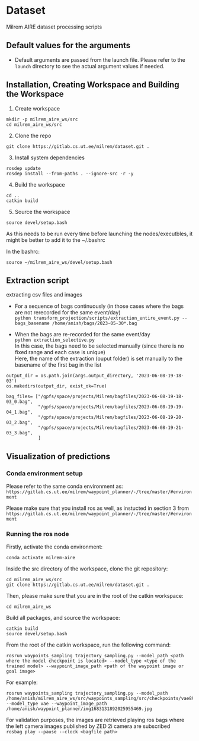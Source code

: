 # Dataset

Milrem AIRE dataset processing scripts

## Default values for the arguments
- Default arguments are passed from the launch file. Please refer to the `launch` directory to see the actual argument values if needed.


## Installation, Creating Workspace and Building the Workspace
1. Create workspace
```
mkdir -p milrem_aire_ws/src   
cd milrem_aire_ws/src   
```

2. Clone the repo
```
git clone https://gitlab.cs.ut.ee/milrem/dataset.git . 
```

3. Install system dependencies
```
rosdep update   
rosdep install --from-paths . --ignore-src -r -y   
```

4. Build the workspace
```
cd ..   
catkin build   
```

5. Source the workspace   
```
source devel/setup.bash   
```

As this needs to be run every time before launching the nodes/executbles, it might be better to add it to the ~/.bashrc   

In the bashrc:   
```
source ~/milrem_aire_ws/devel/setup.bash   
```


## Extraction script
extracting csv files and images
- For a sequence of bags continuously (in those cases where the bags are not rerecorded for the same event/day)   
`python transform_projection/scripts/extraction_entire_event.py --bags_basename /home/anish/bags/2023-05-30*.bag`


- When the bags are re-recorded for the same event/day   
`python extraction_selective.py`   
In this case, the bags need to be selected manually (since there is no fixed range and each case is unique)   
Here, the name of the extraction (ouput folder) is set manually to the basename of the first bag in the list      
```
output_dir = os.path.join(args.output_directory, '2023-06-08-19-18-03')
os.makedirs(output_dir, exist_ok=True)

bag_files= ["/gpfs/space/projects/Milrem/bagfiles/2023-06-08-19-18-03_0.bag",
            "/gpfs/space/projects/Milrem/bagfiles/2023-06-08-19-19-04_1.bag",
            "/gpfs/space/projects/Milrem/bagfiles/2023-06-08-19-20-03_2.bag",
            "/gpfs/space/projects/Milrem/bagfiles/2023-06-08-19-21-03_3.bag",
            ]
```

## Visualization of predictions

### Conda environment setup
Please refer to the same conda environment as:   
`https://gitlab.cs.ut.ee/milrem/waypoint_planner/-/tree/master/#environment`

Please make sure that you install ros as well, as instucted in section 3 from `https://gitlab.cs.ut.ee/milrem/waypoint_planner/-/tree/master/#environment`

### Running the ros node
Firstly, activate the conda environment:   
```
conda activate milrem-aire
```

Inside the src directory of the workspace, clone the git repository:   
```
cd milrem_aire_ws/src   
git clone https://gitlab.cs.ut.ee/milrem/dataset.git .
```

Then, please make sure that you are in the root of the catkin workspace:   
```
cd milrem_aire_ws
```

Build all packages, and source the workspace:   
```
catkin build
source devel/setup.bash
```

From the root of the catkin workspace, run the following command:

```
rosrun waypoints_sampling trajectory_sampling.py --model_path <path where the model checkpoint is located> --model_type <type of the trained model> --waypoint_image_path <path of the waypoint image or goal image>
```
For example:   
```
rosrun waypoints_sampling trajectory_sampling.py --model_path /home/anish/milrem_aire_ws/src/waypoints_sampling/src/checkpoints/vae89.ckpt --model_type vae --waypoint_image_path /home/anish/waypoint_planner/img1683131892025955469.jpg
```

For validation purposes, the images are retrieved playing ros bags where the left camera images published by ZED 2i camera are subscribed   
```rosbag play --pause --clock <bagfile path>```